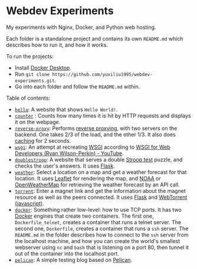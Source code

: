 # Webdev Experiments

My experiments with Nginx, Docker, and Python web hosting.

Each folder is a standalone project and contains its own `README.md` which describes how to run it, and how it works.

To run the projects:

* Install [Docker Desktop](https://www.docker.com/products/docker-desktop/).
* Run `git clone https://github.com/yuxiliu1995/webdev-experiments.git`.
* Go into each folder and follow the `README.md` within.

Table of contents:

* [`hello`](./hello/): A website that shows `Hello World!`.
* [`counter`](./counter/)
: Counts how many times it is hit by HTTP requests and displays it on the webpage.
* [`reverse-proxy`](./reverse-proxy/): Performs [reverse proxying](https://en.wikipedia.org/wiki/Reverse_proxy), with two servers on the backend. One takes 2/3 of the load, and the other 1/3. It also does [caching](https://en.wikipedia.org/wiki/Web_cache) for 2 seconds.
* [`wsgi`](./wsgi/): An attempt at recreating [WSGI](https://en.wikipedia.org/wiki/Web_Server_Gateway_Interface) according to [WSGI for Web Developers (Ryan Wilson-Perkin) - YouTube](https://www.youtube.com/watch?v=WqrCnVAkLIo).
* [`doublestroop`](./doublestroop/): A website that serves a double [Stroop test](https://en.wikipedia.org/wiki/Stroop_effect) puzzle, and checks the user's answers. It uses [Flask](https://flask.palletsprojects.com/en/1.1.x/).
* [`weather`](./weather/): Select a location on a map and get a weather forecast for that location. It uses [Leaflet](https://leafletjs.com/) for rendering the map, and [NOAA](https://www.weather.gov/documentation/services-web-api) or [OpenWeatherMap](https://openweathermap.org/) for retrieving the weather forecast by an API call.
* [`torrent`](./torrent/): Enter a magnet link and get the information about the magnet resource as well as the peers connected. It uses [Flask](https://flask.palletsprojects.com/en/1.1.x/) and [WebTorrent (javascript)](https://github.com/webtorrent/webtorrent).
* [`docker`](./docker/): Something rather low-level: how to use TCP ports. It has two [Docker](https://www.docker.com/) engines that create two containers. The first one, `Dockerfile_telnet`, creates a container that runs a telnet server. The second one, `Dockerfile`, creates a container that runs a `ssh` server. The `README.md` in the folder describes how to connect to the `ssh` server from the localhost machine, and how you can create the world's smallest webserver using `nc` and `bash` that is listening on a port 80, then tunnel it out of the container into the localhost port.
* [`pelican`](./pelican/): A simple testing blog based on [Pelican](http://blog.getpelican.com/).